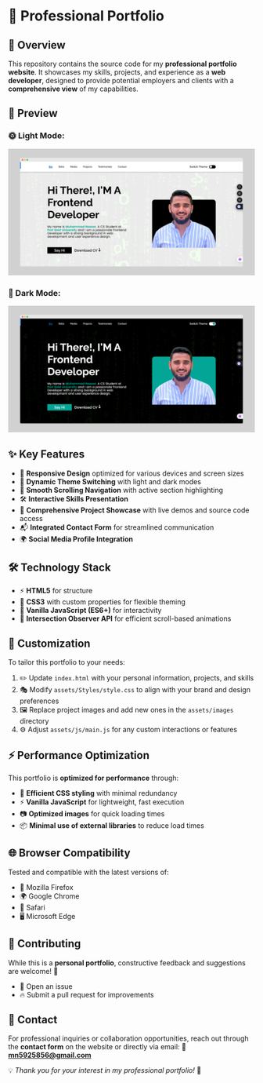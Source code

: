 # 🚀 Professional Portfolio

## 📝 Overview

This repository contains the source code for my **professional portfolio website**. It showcases my skills, projects, and experience as a **web developer**, designed to provide potential employers and clients with a **comprehensive view** of my capabilities.

## 📸 Preview

### 🌞 Light Mode:
![Portfolio Preview](./assets/images/Portfolio.png)

### 🌙 Dark Mode:
![Portfolio Dark Mode Preview](./assets/images/Portfolio-dark.png)

## ✨ Key Features

- 📱 **Responsive Design** optimized for various devices and screen sizes
- 🎨 **Dynamic Theme Switching** with light and dark modes
- 🔗 **Smooth Scrolling Navigation** with active section highlighting
- 🛠️ **Interactive Skills Presentation**
- 📂 **Comprehensive Project Showcase** with live demos and source code access
- 📬 **Integrated Contact Form** for streamlined communication
- 🌍 **Social Media Profile Integration**

## 🛠️ Technology Stack

- ⚡ **HTML5** for structure
- 🎨 **CSS3** with custom properties for flexible theming
- 🚀 **Vanilla JavaScript (ES6+)** for interactivity
- 👀 **Intersection Observer API** for efficient scroll-based animations

## 🎨 Customization

To tailor this portfolio to your needs:

1. ✏️ Update `index.html` with your personal information, projects, and skills
2. 🎭 Modify `assets/Styles/style.css` to align with your brand and design preferences
3. 🖼️ Replace project images and add new ones in the `assets/images` directory
4. ⚙️ Adjust `assets/js/main.js` for any custom interactions or features

## ⚡ Performance Optimization

This portfolio is **optimized for performance** through:

- 🎯 **Efficient CSS styling** with minimal redundancy
- ⚡ **Vanilla JavaScript** for lightweight, fast execution
- 📷 **Optimized images** for quick loading times
- 📦 **Minimal use of external libraries** to reduce load times

## 🌐 Browser Compatibility

Tested and compatible with the latest versions of:

- 🦊 Mozilla Firefox
- 🌍 Google Chrome
- 🍏 Safari
- 🖥️ Microsoft Edge

## 🤝 Contributing

While this is a **personal portfolio**, constructive feedback and suggestions are welcome! 🙌

- 📌 Open an issue
- 🔥 Submit a pull request for improvements

## 📩 Contact

For professional inquiries or collaboration opportunities, reach out through the **contact form** on the website or directly via email: 📧 **mn5925856@gmail.com**

💡 *Thank you for your interest in my professional portfolio!* 🚀
